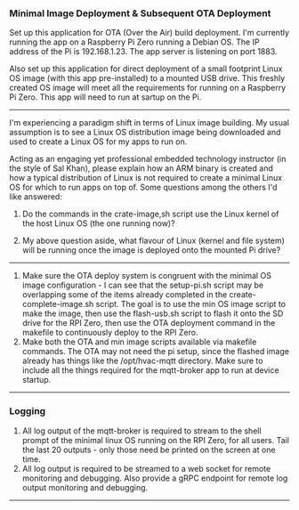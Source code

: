 ### Minimal Image Deployment & Subsequent OTA Deployment
Set up this application for OTA (Over the Air) build deployment. I'm currently running the app on a Raspberry Pi Zero running a Debian OS. The IP address of the Pi is 192.168.1.23. The app server is listening on port 1883.

Also set up this application for direct deployment of a small footprint Linux OS image (with this app pre-installed) to a mounted USB drive. This freshly created OS image will meet all the requirements for running on a Raspberry Pi Zero. This app will need to run at sartup on the Pi.

---------------------------------------

I'm experiencing a paradigm shift in terms of Linux image building. My usual assumption is to see a Linux OS distribution image being downloaded and used to create a Linux OS for my apps to run on.

Acting as an engaging yet professional embedded technology instructor (in the style of Sal Khan), please explain how an ARM binary is created and how a typical distribution of Linux is not required to create a minimal Linux OS for which to run apps on top of. Some questions among the others I'd like answered:

1. Do the commands in the crate-image,sh script use the Linux kernel of the host Linux OS (the one running now)?

2. My above question aside, what flavour of Linux (kernel and file system) will be running once the image is deployed onto the mounted Pi drive?

---------------------------------------

1. Make sure the OTA deploy system is congruent with the minimal OS image configuration - I can see that the setup-pi.sh script may be overlapping some of the items already completed in the create-complete-image.sh script. The goal is to use the min OS image script to make the image, then use the flash-usb.sh script to flash it onto the SD drive for the RPI Zero, then use the OTA deployment command in the makefile to continuously deploy to the RPI Zero.
2. Make both the OTA and min image scripts available via makefile commands.  The OTA may not need the pi setup, since the flashed image already has things like the /opt/hvac-mqtt directory.  Make sure to include all the things required for the mqtt-broker app to run at device startup.

---------------------------------------

### Logging
1. All log output of the mqtt-broker is required to stream to the shell prompt of the minimal linux OS running on the RPI Zero, for all users. Tail the last 20 outputs - only those need be printed on the screen at one time.
2. All log output is required to be streamed to a web socket for remote monitoring and debugging.  Also provide a gRPC endpoint for remote log output monitoring and debugging.

---------------------------------------


